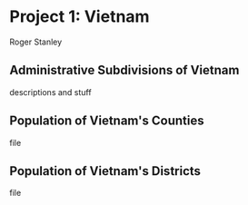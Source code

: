 # Project 1: Vietnam

Roger Stanley

## Administrative Subdivisions of Vietnam

descriptions and stuff

## Population of Vietnam's Counties

file

## Population of Vietnam's Districts

file
